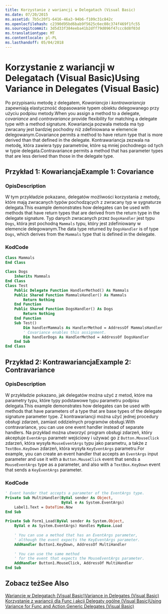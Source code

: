 ```yaml
---
title: Korzystanie z wariancji w Delegatach (Visual Basic)
ms.date: 07/20/2015
ms.assetid: 7b5c20f1-6416-46a3-94b6-f109c31c842c
ms.openlocfilehash: c2390d95bd6bab9f5625c6ec08c374f469f1fc55
ms.sourcegitcommit: 3d5d33f384eeba41b2dff79d096f47ccc8d8f03d
ms.translationtype: MT
ms.contentlocale: pl-PL
ms.lasthandoff: 05/04/2018
---
```

# <a name="using-variance-in-delegates-visual-basic"></a><span data-ttu-id="131a0-102">Korzystanie z wariancji w Delegatach (Visual Basic)</span><span class="sxs-lookup"><span data-stu-id="131a0-102">Using Variance in Delegates (Visual Basic)</span></span>
<span data-ttu-id="131a0-103">Po przypisaniu metodę z delegatem, *Kowariancja* i *kontrawariancja* zapewniają elastyczność dopasowanie typem obiektu delegowanego przy użyciu podpisu metody.</span><span class="sxs-lookup"><span data-stu-id="131a0-103">When you assign a method to a delegate, *covariance* and *contravariance* provide flexibility for matching a delegate type with a method signature.</span></span> <span data-ttu-id="131a0-104">Kowariancja pozwala metoda ma typ zwracany jest bardziej pochodny niż zdefiniowana w elemencie delegowanym.</span><span class="sxs-lookup"><span data-stu-id="131a0-104">Covariance permits a method to have return type that is more derived than that defined in the delegate.</span></span> <span data-ttu-id="131a0-105">Kontrawariancja zezwala na metodę, która zawiera typy parametrów, które są mniej pochodnego od tych w typie delegata.</span><span class="sxs-lookup"><span data-stu-id="131a0-105">Contravariance permits a method that has parameter types that are less derived than those in the delegate type.</span></span>  
  
## <a name="example-1-covariance"></a><span data-ttu-id="131a0-106">Przykład 1: Kowariancja</span><span class="sxs-lookup"><span data-stu-id="131a0-106">Example 1: Covariance</span></span>  
  
### <a name="description"></a><span data-ttu-id="131a0-107">Opis</span><span class="sxs-lookup"><span data-stu-id="131a0-107">Description</span></span>  
 <span data-ttu-id="131a0-108">W tym przykładzie pokazano, delegatów możliwości korzystania z metody, które mają zwracanych typów pochodzących z zwracany typ w sygnaturze delegata.</span><span class="sxs-lookup"><span data-stu-id="131a0-108">This example demonstrates how delegates can be used with methods that have return types that are derived from the return type in the delegate signature.</span></span> <span data-ttu-id="131a0-109">Typ danych zwracanych przez `DogsHandler` jest typu `Dogs`, która jest pochodną `Mammals` typu, który jest zdefiniowany w elemencie delegowanym.</span><span class="sxs-lookup"><span data-stu-id="131a0-109">The data type returned by `DogsHandler` is of type `Dogs`, which derives from the `Mammals` type that is defined in the delegate.</span></span>  
  
### <a name="code"></a><span data-ttu-id="131a0-110">Kod</span><span class="sxs-lookup"><span data-stu-id="131a0-110">Code</span></span>  
  
```vb  
Class Mammals  
End Class  
  
Class Dogs  
    Inherits Mammals  
End Class  
Class Test  
    Public Delegate Function HandlerMethod() As Mammals  
    Public Shared Function MammalsHandler() As Mammals  
        Return Nothing  
    End Function  
    Public Shared Function DogsHandler() As Dogs  
        Return Nothing  
    End Function  
    Sub Test()  
        Dim handlerMammals As HandlerMethod = AddressOf MammalsHandler  
        ' Covariance enables this assignment.  
        Dim handlerDogs As HandlerMethod = AddressOf DogsHandler  
    End Sub  
End Class  
```  
  
## <a name="example-2-contravariance"></a><span data-ttu-id="131a0-111">Przykład 2: Kontrawariancja</span><span class="sxs-lookup"><span data-stu-id="131a0-111">Example 2: Contravariance</span></span>  
  
### <a name="description"></a><span data-ttu-id="131a0-112">Opis</span><span class="sxs-lookup"><span data-stu-id="131a0-112">Description</span></span>  
 <span data-ttu-id="131a0-113">W przykładzie pokazano, jak delegatów można użyć z metod, które ma parametry typu, które typy podstawowe typu parametru podpisu delegata.</span><span class="sxs-lookup"><span data-stu-id="131a0-113">This example demonstrates how delegates can be used with methods that have parameters of a type that are base types of the delegate signature parameter type.</span></span> <span data-ttu-id="131a0-114">Z kontrawariancji można użyć jednej procedury obsługi zdarzeń, zamiast oddzielnych programów obsługi.</span><span class="sxs-lookup"><span data-stu-id="131a0-114">With contravariance, you can use one event handler instead of separate handlers.</span></span> <span data-ttu-id="131a0-115">Na przykład można utworzyć program obsługi zdarzeń, który akceptuje `EventArgs` parametr wejściowy i używać go z `Button.MouseClick` zdarzeń, która wysyła `MouseEventArgs` typu jako parametru, a także z `TextBox.KeyDown` zdarzeń, która wysyła `KeyEventArgs` parametru.</span><span class="sxs-lookup"><span data-stu-id="131a0-115">For example, you can create an event handler that accepts an `EventArgs` input parameter and use it with a `Button.MouseClick` event that sends a `MouseEventArgs` type as a parameter, and also with a `TextBox.KeyDown` event that sends a `KeyEventArgs` parameter.</span></span>  
  
### <a name="code"></a><span data-ttu-id="131a0-116">Kod</span><span class="sxs-lookup"><span data-stu-id="131a0-116">Code</span></span>  
  
```vb  
' Event hander that accepts a parameter of the EventArgs type.  
Private Sub MultiHandler(ByVal sender As Object,  
                         ByVal e As System.EventArgs)  
    Label1.Text = DateTime.Now  
End Sub  
  
Private Sub Form1_Load(ByVal sender As System.Object,  
    ByVal e As System.EventArgs) Handles MyBase.Load  
  
    ' You can use a method that has an EventArgs parameter,  
    ' although the event expects the KeyEventArgs parameter.  
    AddHandler Button1.KeyDown, AddressOf MultiHandler  
  
    ' You can use the same method   
    ' for the event that expects the MouseEventArgs parameter.  
    AddHandler Button1.MouseClick, AddressOf MultiHandler  
End Sub  
```  
  
## <a name="see-also"></a><span data-ttu-id="131a0-117">Zobacz też</span><span class="sxs-lookup"><span data-stu-id="131a0-117">See Also</span></span>  
 [<span data-ttu-id="131a0-118">Wariancje w Delegatach (Visual Basic)</span><span class="sxs-lookup"><span data-stu-id="131a0-118">Variance in Delegates (Visual Basic)</span></span>](../../../../visual-basic/programming-guide/concepts/covariance-contravariance/variance-in-delegates.md)  
 [<span data-ttu-id="131a0-119">Korzystanie z wariancji dla Func i akcji Delegaty ogólne (Visual Basic)</span><span class="sxs-lookup"><span data-stu-id="131a0-119">Using Variance for Func and Action Generic Delegates (Visual Basic)</span></span>](../../../../visual-basic/programming-guide/concepts/covariance-contravariance/using-variance-for-func-and-action-generic-delegates.md)
